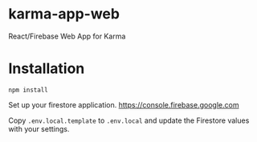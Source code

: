 # karma-app-web
React/Firebase Web App for Karma



# Installation
`npm install`

Set up your firestore application.
https://console.firebase.google.com

Copy `.env.local.template` to `.env.local` and update the Firestore values with your settings.
